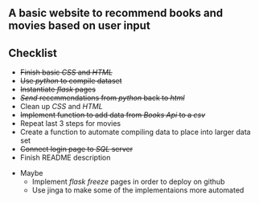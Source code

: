 ## A basic website to recommend books and movies based on user input

## Checklist
* ~~Finish basic _CSS_ and _HTML_~~
* ~~Use _python_ to compile dataset~~
* ~~Instantiate _flask_ pages~~
* ~~_Send_ reccmmendations from _python_ back to _html_~~
* Clean up _CSS_ and _HTML_
* ~~Implement function to add data from _Books Api_ to a _csv_~~
* Repeat last 3 steps for movies
* Create a function to automate compiling data to place into larger data set
* ~~Connect login page to _SQL_ server~~
* Finish README description
- Maybe
    * Implement _flask freeze_ pages in order to deploy on github
    * Use jinga to make some of the implementaions more automated
